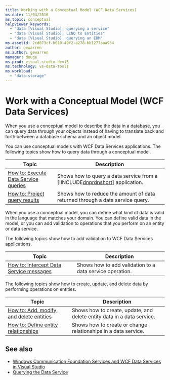 ```yaml
---
title: Working with a Conceptual Model (WCF Data Services)
ms.date: 11/04/2016
ms.topic: conceptual
helpviewer_keywords:
  - "data [Visual Studio], querying a service"
  - "data [Visual Studio], LINQ to Entities"
  - "data [Visual Studio], querying an EDM"
ms.assetid: 2cd873cf-b010-49f2-a278-bb1277aaa934
author: gewarren
ms.author: gewarren
manager: douge
ms.prod: visual-studio-dev15
ms.technology: vs-data-tools
ms.workload:
  - "data-storage"
---
```

# Work with a Conceptual Model (WCF Data Services)

When you use a conceptual model to describe the data in a database, you can query data through your objects instead of having to translate back and forth between a database schema and an object model.

 You can use conceptual models with WCF Data Services applications. The following topics show how to query data through a conceptual model.

|Topic|Description|
|-----------|-----------------|
|[How to: Execute Data Service queries](/dotnet/framework/data/wcf/how-to-execute-data-service-queries-wcf-data-services)|Shows how to query a data service from a [!INCLUDE[dnprdnshort](../code-quality/includes/dnprdnshort_md.md)] application.|
|[How to: Project query results](/dotnet/framework/data/wcf/how-to-project-query-results-wcf-data-services)|Shows how to reduce the amount of data returned through a data service query.|

 When you use a conceptual model, you can define what kind of data is valid in the language that matches your domain. You can define valid data in the model, or you can add validation to operations that you perform on an entity or data service.

 The following topics show how to add validation to WCF Data Services applications.

|Topic|Description|
|-----------|-----------------|
|[How to: Intercept Data Service messages](/dotnet/framework/data/wcf/how-to-intercept-data-service-messages-wcf-data-services)|Shows how to add validation to a data service operation.|

 The following topics show how to create, update, and delete data by performing operations on entities.

|Topic|Description|
|-----------|-----------------|
|[How to: Add, modify, and delete entities](/dotnet/framework/data/wcf/how-to-add-modify-and-delete-entities-wcf-data-services)|Shows how to create, update, and delete entity data in a data service.|
|[How to: Define entity relationships](/dotnet/framework/data/wcf/how-to-define-entity-relationships-wcf-data-services)|Shows how to create or change relationships in a data service.|

## See also

- [Windows Communication Foundation Services and WCF Data Services in Visual Studio](../data-tools/windows-communication-foundation-services-and-wcf-data-services-in-visual-studio.md)
- [Querying the Data Service](/dotnet/framework/data/wcf/querying-the-data-service-wcf-data-services)